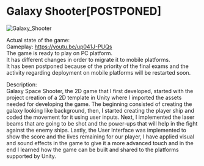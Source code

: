 # Galaxy Shooter[POSTPONED]  

![Galaxy_Shooter](https://user-images.githubusercontent.com/62428813/108421306-add63400-723d-11eb-83f6-b0f5c737837d.png)

Actual state of the game:  
Gameplay: https://youtu.be/up041J-PUQs  
The game is ready to play on PC platform.  
It has different changes in order to migrate it to mobile platforms.  
It has been postponed because of the priority of the final exams and the activity regarding deployment on mobile platforms will be restarted soon.    

Description:  
Galaxy Space Shooter, the 2D game that I first developed, started with the project creation of a 2D template in Unity where I imported the assets needed for developing the game. The beginning consisted of creating the galaxy looking like background, then, I started creating the player ship and coded the movement for it using user inputs. Next, I implemented the laser beams that are going to be shot and the power-ups that will help in the fight against the enemy ships. Lastly, the User Interface was implemented to show the score and the lives remaining for our player, I have applied visual and sound effects in the game to give it a more advanced touch and in the end I learned how the game can be built and shared to the platforms supported by Unity.

